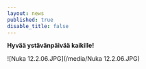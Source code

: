 ```yaml
---
layout: news
published: true
disable_title: false
---
```


**Hyvää ystävänpäivää kaikille!**

![Nuka 12.2.06.JPG](/media/Nuka 12.2.06.JPG)
